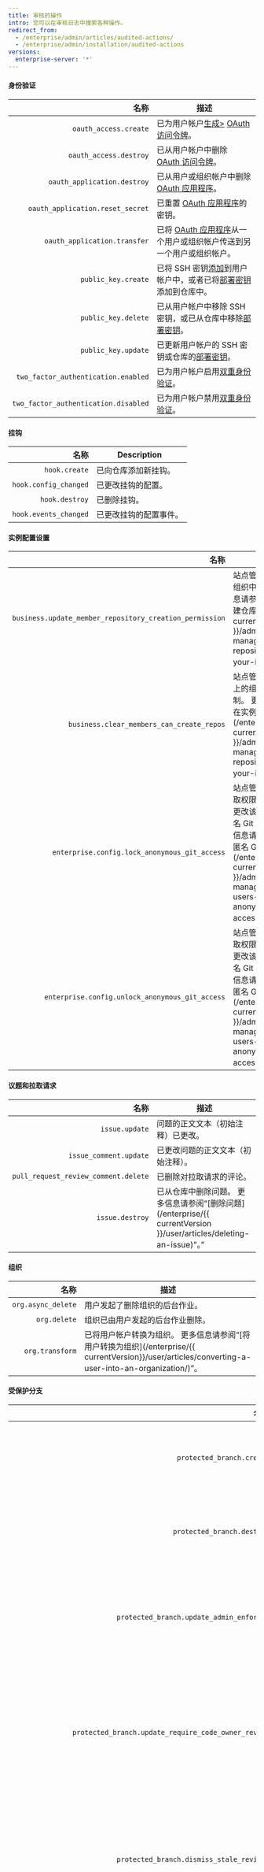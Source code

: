 ```yaml
---
title: 审核的操作
intro: 您可以在审核日志中搜索各种操作。
redirect_from:
  - /enterprise/admin/articles/audited-actions/
  - /enterprise/admin/installation/audited-actions
versions:
  enterprise-server: '*'
---
```


#### 身份验证

|                                   名称 | 描述                                                                                                                                      |
| ------------------------------------:| --------------------------------------------------------------------------------------------------------------------------------------- |
|                `oauth_access.create` | 已为用户帐户[生成>](/articles/creating-an-access-token-for-command-line-use) [OAuth 访问令牌](/v3/oauth/)。                                          |
|               `oauth_access.destroy` | 已从用户帐户中删除 [OAuth 访问令牌](/v3/oauth/)。                                                                                                     |
|          `oauth_application.destroy` | 已从用户或组织帐户中删除 [OAuth 应用程序](/guides/basics-of-authentication/#registering-your-app)。                                                      |
|     `oauth_application.reset_secret` | 已重置 [OAuth 应用程序](/guides/basics-of-authentication/#registering-your-app)的密钥。                                                            |
|         `oauth_application.transfer` | 已将 [OAuth 应用程序](/guides/basics-of-authentication/#registering-your-app)从一个用户或组织帐户传送到另一个用户或组织帐户。                                         |
|                  `public_key.create` | 已将 SSH 密钥[添加](/articles/adding-a-new-ssh-key-to-your-github-account)到用户帐户中，或者已将[部署密钥](/guides/managing-deploy-keys/#deploy-keys)添加到仓库中。 |
|                  `public_key.delete` | 已从用户帐户中移除 SSH 密钥，或已从仓库中移除[部署密钥](/guides/managing-deploy-keys/#deploy-keys)。                                                             |
|                  `public_key.update` | 已更新用户帐户的 SSH 密钥或仓库的[部署密钥](/guides/managing-deploy-keys/#deploy-keys)。                                                                   |
|  `two_factor_authentication.enabled` | 已为用户帐户启用[双重身份验证](/articles/about-two-factor-authentication)。                                                                            |
| `two_factor_authentication.disabled` | 已为用户帐户禁用[双重身份验证](/articles/about-two-factor-authentication)。                                                                            |

#### 挂钩

|                    名称 | Description |
| ---------------------:| ----------- |
|         `hook.create` | 已向仓库添加新挂钩。  |
| `hook.config_changed` | 已更改挂钩的配置。   |
|        `hook.destroy` | 已删除挂钩。      |
| `hook.events_changed` | 已更改挂钩的配置事件。 |

#### 实例配置设置

|                                                      名称 | 描述                                                                                                                                                                                                       |
| -------------------------------------------------------:| -------------------------------------------------------------------------------------------------------------------------------------------------------------------------------------------------------- |
| `business.update_member_repository_creation_permission` | 站点管理员限制在实例上的组织中创建仓库。 更多信息请参阅“[限制在实例中创建仓库](/enterprise/{{ currentVersion }}/admin/guides/user-management/restricting-repository-creation-in-your-instance)”。                                                |
|               `business.clear_members_can_create_repos` | 站点管理员取消了对在实例上的组织中创建仓库的限制。 更多信息请参阅“[限制在实例中创建仓库](/enterprise/{{ currentVersion }}/admin/guides/user-management/restricting-repository-creation-in-your-instance)”。                                           |
|           `enterprise.config.lock_anonymous_git_access` | 站点管理员锁定匿名 Git 读取权限，以防止仓库管理员更改该实例上仓库的现有匿名 Git 读取权限设置。 更多信息请参阅“[阻止用户更改匿名 Git 读取权限](/enterprise/{{ currentVersion }}/admin/guides/user-management/preventing-users-from-changing-anonymous-git-read-access)”。 |
|         `enterprise.config.unlock_anonymous_git_access` | 站点管理员解锁匿名 Git 读取权限，以允许仓库管理员更改该实例上仓库的现有匿名 Git 读取权限设置。 更多信息请参阅“[阻止用户更改匿名 Git 读取权限](/enterprise/{{ currentVersion }}/admin/guides/user-management/preventing-users-from-changing-anonymous-git-read-access)”。 |

#### 议题和拉取请求

|                                   名称 | 描述                                                                                           |
| ------------------------------------:| -------------------------------------------------------------------------------------------- |
|                       `issue.update` | 问题的正文文本（初始注释）已更改。                                                                            |
|               `issue_comment.update` | 已更改问题的正文文本（初始注释）。                                                                            |
| `pull_request_review_comment.delete` | 已删除对拉取请求的评论。                                                                                 |
|                      `issue.destroy` | 已从仓库中删除问题。 更多信息请参阅“[删除问题](/enterprise/{{ currentVersion }}/user/articles/deleting-an-issue)"。” |

#### 组织

|                 名称 | 描述                                                                                                                     |
| ------------------:| ---------------------------------------------------------------------------------------------------------------------- |
| `org.async_delete` | 用户发起了删除组织的后台作业。                                                                                                        |
|       `org.delete` | 组织已由用户发起的后台作业删除。                                                                                                       |
|    `org.transform` | 已将用户帐户转换为组织。 更多信息请参阅“[将用户转换为组织](/enterprise/{{ currentVersion}}/user/articles/converting-a-user-into-an-organization/)”。 |

#### 受保护分支

|                                                                 名称 | 描述                     |
| ------------------------------------------------------------------:| ---------------------- |
|                                          `protected_branch.create` | 已在分支上启用分支保护。           |
|                                         `protected_branch.destroy` | 已在分支上禁用分支保护。           |
|                           `protected_branch.update_admin_enforced` | 已为仓库管理员强制执行分支保护。       |
|                `protected_branch.update_require_code_owner_review` | 已在分支上更新必需代码所有者审查的强制执行。 |
|                           `protected_branch.dismiss_stale_reviews` | 已在分支上更新忽略旧拉取请求的强制执行。   |
|  `protected_branch.update_signature_requirement_enforcement_level` | 已在分支上更新必需提交签名的强制执行。    |
|   `protected_branch.update_pull_request_reviews_enforcement_level` | 已在分支上更新必需拉取请求审查的强制执行。  |
| `protected_branch.update_required_status_checks_enforcement_level` | 已在分支上更新必需状态检查的强制执行。    |
|                             `protected_branch.rejected_ref_update` | 分支更新尝试被拒。              |
|                                 `protected_branch.policy_override` | 分支保护要求被仓库管理员覆盖。        |

#### 仓库

|                                         名称 | 描述                                                                                                                                                                                           |
| ------------------------------------------:| -------------------------------------------------------------------------------------------------------------------------------------------------------------------------------------------- |
|                              `repo.access` | 已将私有仓库设为公共，或者已将公共仓库设为私有。                                                                                                                                                                     |
|                             `repo.archive` | 已存档仓库。 更多信息请参阅“[存档和取消存档仓库](/enterprise/{{ currentVersion }}/admin/guides/user-management/archiving-and-unarchiving-repositories/)”。                                                            |
|                          `repo.add_member` | 已向仓库添加协作者。                                                                                                                                                                                   |
|                              `repo.config` | 站点管理员已阻止强制推送。 更多信息请参阅“[阻止对仓库进行强制推送](/enterprise/{{ currentVersion }}/admin/guides/developer-workflow/blocking-force-pushes-to-a-repository/)”。                                                 |
|                              `repo.create` | 已创建仓库。                                                                                                                                                                                       |
|                             `repo.destroy` | 已删除仓库。                                                                                                                                                                                       |
|                       `repo.remove_member` | 已从仓库中移除协作者。                                                                                                                                                                                  |
|                              `repo.rename` | 已重命名仓库。                                                                                                                                                                                      |
|                            `repo.transfer` | 用户已接受接收传输仓库的请求。                                                                                                                                                                              |
|                      `repo.transfer_start` | 用户已发送向另一用户或组织传输仓库的请求。                                                                                                                                                                        |
|                           `repo.unarchive` | 已取消存档仓库。 更多信息请参阅“[存档和取消存档仓库](/enterprise/{{ currentVersion }}/admin/guides/user-management/archiving-and-unarchiving-repositories/)”。                                                          |
| `repo.config.disable_anonymous_git_access` | 已为公共仓库禁用匿名 Git 读取权限。 更多信息请参阅“[为仓库启用匿名 Git 读取权限](/enterprise/{{ currentVersion }}/user/articles/enabling-anonymous-git-read-access-for-a-repository)。”                                          |
|  `repo.config.enable_anonymous_git_access` | 已为公共仓库启用匿名 Git 读取权限。 更多信息请参阅“[为仓库启用匿名 Git 读取权限](/enterprise/{{ currentVersion }}/user/articles/enabling-anonymous-git-read-access-for-a-repository)。”                                          |
|    `repo.config.lock_anonymous_git_access` | 已锁定仓库的匿名 Git 读取权限设置，阻止仓库管理员更改（启用或禁用）此设置。 更多信息请参阅“[阻止用户更改匿名 Git 读取权限](/enterprise/{{ currentVersion }}/admin/guides/user-management/preventing-users-from-changing-anonymous-git-read-access)”。 |
|  `repo.config.unlock_anonymous_git_access` | 已解锁仓库的匿名 Git 读取权限设置，允许仓库管理员更改（启用或禁用）此设置。 更多信息请参阅“[阻止用户更改匿名 Git 读取权限](/enterprise/{{ currentVersion }}/admin/guides/user-management/preventing-users-from-changing-anonymous-git-read-access)”。 |

#### 站点管理员工具

|                   名称 | 描述                                                                     |
| --------------------:| ---------------------------------------------------------------------- |
| `staff.disable_repo` | 站点管理员已禁用对仓库及其所有复刻的访问。                                                  |
|  `staff.enable_repo` | 站点管理员已重新启用对仓库及其所有复刻的访问。                                                |
|   `staff.fake_login` | 站点管理员以另一用户的身份登录 {{ site.data.variables.product.prodname_enterprise }}。 |
|  `staff.repo_unlock` | 站点管理员已解锁（临时获得完全访问权限）用户的一个私有仓库。                                         |
|       `staff.unlock` | 站点管理员已解锁（临时获得完全访问权限）用户的所有私有仓库。                                         |

#### 团队

|             名称 | 描述              |
| --------------:| --------------- |
|  `team.create` | 已向团队添加用户帐户或仓库。  |
|  `team.delete` | 已从团队中移除用户帐户或仓库。 |
| `team.destroy` | 已删除团队。          |

#### 用户

|                          名称 | 描述                                   |
| ---------------------------:| ------------------------------------ |
|            `user.add_email` | 已向用户帐户添加电子邮件地址。                      |
|         `user.async_delete` | 已启动异步作业，用于销毁用户帐户，最终触发 `user.delete`。 |
|      `user.change_password` | 用户已更改其密码。                            |
|               `user.create` | 已创建新的用户帐户。                           |
|               `user.delete` | 已通过异步作业销毁用户帐户。                       |
|               `user.demote` | 已将站点管理员降级为普通用户帐户。                    |
|              `user.destroy` | 用户已删除其帐户，进而触发 `user.async_delete`。   |
|         `user.failed_login` | 用户尝试登录时使用的用户名、密码或双重身份验证码不正确。         |
|      `user.forgot_password` | 用户通过登录页面请求了密码重置。                     |
|                `user.login` | 用户已登录。                               |
|              `user.promote` | 已将普通用户帐户升级为站点管理员。                    |
|         `user.remove_email` | 已从用户帐户中移除电子邮件地址。                     |
|               `user.rename` | 已更改用户名。                              |
|              `user.suspend` | 站点管理员已挂起用户帐户。                        |
| `user.two_factor_requested` | 已提示用户输入双重身份验证码。                      |
|            `user.unsuspend` | 站点管理员已取消挂起用户帐户。                      |
